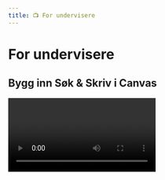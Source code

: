 ```yaml
---
title: 📺 For undervisere
---
```


# For undervisere

## Bygg inn Søk & Skriv i Canvas

<Video id="UpicbnpX_c4" title="Bygg inn Søk & Skriv i Canvas" />



